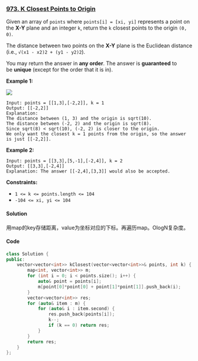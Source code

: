 ### [973. K Closest Points to Origin](https://leetcode.com/problems/k-closest-points-to-origin/)

Given an array of `points` where `points[i] = [xi, yi]` represents a point on the **X-Y** plane and an integer `k`, return the `k` closest points to the origin `(0, 0)`.

The distance between two points on the **X-Y** plane is the Euclidean distance (i.e., `√(x1 - x2)2 + (y1 - y2)2`).

You may return the answer in **any order**. The answer is **guaranteed** to be **unique** (except for the order that it is in).

**Example 1:**

![](https://assets.leetcode.com/uploads/2021/03/03/closestplane1.jpg)

```
Input: points = [[1,3],[-2,2]], k = 1
Output: [[-2,2]]
Explanation:
The distance between (1, 3) and the origin is sqrt(10).
The distance between (-2, 2) and the origin is sqrt(8).
Since sqrt(8) < sqrt(10), (-2, 2) is closer to the origin.
We only want the closest k = 1 points from the origin, so the answer is just [[-2,2]].
```

**Example 2:**

```
Input: points = [[3,3],[5,-1],[-2,4]], k = 2
Output: [[3,3],[-2,4]]
Explanation: The answer [[-2,4],[3,3]] would also be accepted.
```

**Constraints:**

- `1 <= k <= points.length <= 104`
- `-104 <= xi, yi <= 104`

#### Solution

用map的key存储距离，value为坐标对应的下标。再遍历map。OlogN复杂度。

#### Code

```cpp
class Solution {
public:
    vector<vector<int>> kClosest(vector<vector<int>>& points, int k) {
        map<int, vector<int>> m;
        for (int i = 0; i < points.size(); i++) {
            auto& point = points[i];
            m[point[0]*point[0] + point[1]*point[1]].push_back(i);
        }
        vector<vector<int>> res;
        for (auto& item : m) {
            for (auto& i : item.second) {
                res.push_back(points[i]);
                k--;
                if (k == 0) return res;
            }
        }
        return res;
    }
};
```

